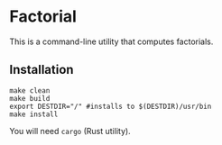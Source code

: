 # Factorial


This is a command-line utility that computes factorials.

## Installation

```
make clean
make build
export DESTDIR="/" #installs to $(DESTDIR)/usr/bin
make install 
```

You will need `cargo` (Rust utility).

